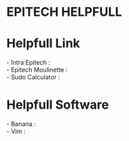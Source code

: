<h1>EPITECH HELPFULL</h1>

<H1>Helpfull Link</H1>
- Intra Epitech : <br>
- Epitech Moulinette : <br>
- Sudo Calculator : <br>

<H1>Helpfull Software</H1>
- Banana : <br>
- Vim : <br>
